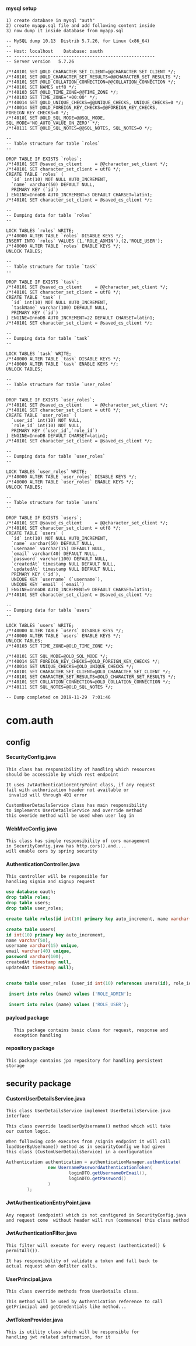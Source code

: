 
#### mysql setup

    1) create database in mysql "auth"
    2) create myapp.sql file and add following content inside
    3) now dump it inside database from myapp.sql
    

```mysql
-- MySQL dump 10.13  Distrib 5.7.26, for Linux (x86_64)
--
-- Host: localhost    Database: oauth
-- ------------------------------------------------------
-- Server version	5.7.26

/*!40101 SET @OLD_CHARACTER_SET_CLIENT=@@CHARACTER_SET_CLIENT */;
/*!40101 SET @OLD_CHARACTER_SET_RESULTS=@@CHARACTER_SET_RESULTS */;
/*!40101 SET @OLD_COLLATION_CONNECTION=@@COLLATION_CONNECTION */;
/*!40101 SET NAMES utf8 */;
/*!40103 SET @OLD_TIME_ZONE=@@TIME_ZONE */;
/*!40103 SET TIME_ZONE='+00:00' */;
/*!40014 SET @OLD_UNIQUE_CHECKS=@@UNIQUE_CHECKS, UNIQUE_CHECKS=0 */;
/*!40014 SET @OLD_FOREIGN_KEY_CHECKS=@@FOREIGN_KEY_CHECKS, FOREIGN_KEY_CHECKS=0 */;
/*!40101 SET @OLD_SQL_MODE=@@SQL_MODE, SQL_MODE='NO_AUTO_VALUE_ON_ZERO' */;
/*!40111 SET @OLD_SQL_NOTES=@@SQL_NOTES, SQL_NOTES=0 */;

--
-- Table structure for table `roles`
--

DROP TABLE IF EXISTS `roles`;
/*!40101 SET @saved_cs_client     = @@character_set_client */;
/*!40101 SET character_set_client = utf8 */;
CREATE TABLE `roles` (
  `id` int(10) NOT NULL AUTO_INCREMENT,
  `name` varchar(50) DEFAULT NULL,
  PRIMARY KEY (`id`)
) ENGINE=InnoDB AUTO_INCREMENT=3 DEFAULT CHARSET=latin1;
/*!40101 SET character_set_client = @saved_cs_client */;

--
-- Dumping data for table `roles`
--

LOCK TABLES `roles` WRITE;
/*!40000 ALTER TABLE `roles` DISABLE KEYS */;
INSERT INTO `roles` VALUES (1,'ROLE_ADMIN'),(2,'ROLE_USER');
/*!40000 ALTER TABLE `roles` ENABLE KEYS */;
UNLOCK TABLES;

--
-- Table structure for table `task`
--

DROP TABLE IF EXISTS `task`;
/*!40101 SET @saved_cs_client     = @@character_set_client */;
/*!40101 SET character_set_client = utf8 */;
CREATE TABLE `task` (
  `id` int(10) NOT NULL AUTO_INCREMENT,
  `taskName` varchar(100) DEFAULT NULL,
  PRIMARY KEY (`id`)
) ENGINE=InnoDB AUTO_INCREMENT=22 DEFAULT CHARSET=latin1;
/*!40101 SET character_set_client = @saved_cs_client */;

--
-- Dumping data for table `task`
--

LOCK TABLES `task` WRITE;
/*!40000 ALTER TABLE `task` DISABLE KEYS */;
/*!40000 ALTER TABLE `task` ENABLE KEYS */;
UNLOCK TABLES;

--
-- Table structure for table `user_roles`
--

DROP TABLE IF EXISTS `user_roles`;
/*!40101 SET @saved_cs_client     = @@character_set_client */;
/*!40101 SET character_set_client = utf8 */;
CREATE TABLE `user_roles` (
  `user_id` int(10) NOT NULL,
  `role_id` int(10) NOT NULL,
  PRIMARY KEY (`user_id`,`role_id`)
) ENGINE=InnoDB DEFAULT CHARSET=latin1;
/*!40101 SET character_set_client = @saved_cs_client */;

--
-- Dumping data for table `user_roles`
--

LOCK TABLES `user_roles` WRITE;
/*!40000 ALTER TABLE `user_roles` DISABLE KEYS */;
/*!40000 ALTER TABLE `user_roles` ENABLE KEYS */;
UNLOCK TABLES;

--
-- Table structure for table `users`
--

DROP TABLE IF EXISTS `users`;
/*!40101 SET @saved_cs_client     = @@character_set_client */;
/*!40101 SET character_set_client = utf8 */;
CREATE TABLE `users` (
  `id` int(10) NOT NULL AUTO_INCREMENT,
  `name` varchar(50) DEFAULT NULL,
  `username` varchar(15) DEFAULT NULL,
  `email` varchar(40) DEFAULT NULL,
  `password` varchar(100) DEFAULT NULL,
  `createdAt` timestamp NULL DEFAULT NULL,
  `updatedAt` timestamp NULL DEFAULT NULL,
  PRIMARY KEY (`id`),
  UNIQUE KEY `username` (`username`),
  UNIQUE KEY `email` (`email`)
) ENGINE=InnoDB AUTO_INCREMENT=9 DEFAULT CHARSET=latin1;
/*!40101 SET character_set_client = @saved_cs_client */;

--
-- Dumping data for table `users`
--

LOCK TABLES `users` WRITE;
/*!40000 ALTER TABLE `users` DISABLE KEYS */;
/*!40000 ALTER TABLE `users` ENABLE KEYS */;
UNLOCK TABLES;
/*!40103 SET TIME_ZONE=@OLD_TIME_ZONE */;

/*!40101 SET SQL_MODE=@OLD_SQL_MODE */;
/*!40014 SET FOREIGN_KEY_CHECKS=@OLD_FOREIGN_KEY_CHECKS */;
/*!40014 SET UNIQUE_CHECKS=@OLD_UNIQUE_CHECKS */;
/*!40101 SET CHARACTER_SET_CLIENT=@OLD_CHARACTER_SET_CLIENT */;
/*!40101 SET CHARACTER_SET_RESULTS=@OLD_CHARACTER_SET_RESULTS */;
/*!40101 SET COLLATION_CONNECTION=@OLD_COLLATION_CONNECTION */;
/*!40111 SET SQL_NOTES=@OLD_SQL_NOTES */;

-- Dump completed on 2019-11-29  7:01:46

```


# com.auth
## config
#### SecurityConfig.java

    This class has responsibility of handling which resources
    should be accessible by which rest endpoint
    
    It uses JwtAuthenticationEntryPoint class, if any request
    fail with authorization header not available or
     invalid will through 401 error
    
    CustomUserDetailsService class has main responsibility 
    to implements UserDetailsService and override method
    this overide method will be used when user log in
    
    
#### WebMvcConfig.java
    
    This class has simple responsibility of cors management
    in SecurityConfig.java has http.cors().and....
    will enable cors by spring security
    
#### AuthenticationController.java
    
    This controller will be responsible for 
    handling signin and signup request
    
```sql
use database oauth;
drop table roles;
drop table users;
drop table user_roles;

create table roles(id int(10) primary key auto_increment, name varchar(50));

create table users(
id int(10) primary key auto_increment, 
name varchar(50), 
username varchar(15) unique, 
email varchar(40) unique, 
password varchar(100), 
createdAt timestamp null, 
updatedAt timestamp null);


create table user_roles  (user_id int(10) references users(id), role_id int(10) references roles(id), primary key (user_id, role_id));

 insert into roles (name) values ('ROLE_ADMIN');

 insert into roles (name) values ('ROLE_USER');
```

#### payload package
    
       This package contains basic class for request, response and
       exception handling
       
#### repository package

    This package contains jpa repository for handling persistent
    storage

## security package 
  #### CustomUserDetailsService.java
    
    This class UserDetailsService implement UserDetailsService.java
    interface
    
    This class override loadUserByUsername() method which will take 
    our custom logic.
    
    When following code executes from /signin endpoint it will call 
    loadUserByUsername() method as in securityConfig we had given
    this class (CustomUserDetailsService) in a configuration 

```java
Authentication authentication = authenticationManager.authenticate(
                new UsernamePasswordAuthenticationToken(
                        loginDTO.getUsernameOrEmail(),
                        loginDTO.getPassword()
                )
        );
```

#### JwtAuthenticationEntryPoint.java

    Any request (endpoint) which is not configured in SecurityConfig.java
    and request come  without header will run (commence) this class method
    
#### JwtAuthenticationFilter.java
      
    This filter will execute for every request (authenticated() & permitAll()).
    
    It has responsibility of validate a token and fall back to 
    actual request when doFilter calls.
    
#### UserPrincipal.java
    
    This class override methods from UserDetails class.
    
    This method will be used by Authentication reference to call
    getPrincipal and getCredentials like method...
    
#### JwtTokenProvider.java
    
    This is utility class which will be responsible for 
    handling jwt related information, for it 
    
    
         

 


    

    





    
    
    
